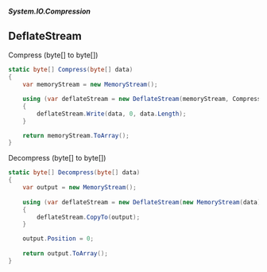 ##### System.IO.Compression
## DeflateStream

Compress (byte[] to byte[])
``` csharp
static byte[] Compress(byte[] data)
{
    var memoryStream = new MemoryStream();

    using (var deflateStream = new DeflateStream(memoryStream, CompressionMode.Compress))  // use CompressionLevel.Optimal for smaller bytes
    {
        deflateStream.Write(data, 0, data.Length);
    }

    return memoryStream.ToArray();
}
```

Decompress (byte[] to byte[])
``` csharp
static byte[] Decompress(byte[] data)
{
    var output = new MemoryStream();
    
    using (var deflateStream = new DeflateStream(new MemoryStream(data), CompressionMode.Decompress))
    {
        deflateStream.CopyTo(output);
    }

    output.Position = 0;
    
    return output.ToArray();
}
```
